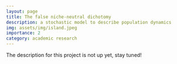 ```yaml
---
layout: page
title: The false niche-neutral dichotomy
description: a stochastic model to describe population dynamics
img: assets/img/island.jpeg
importance: 2
category: academic research
---
```


The description for this project is not up yet, stay tuned!
